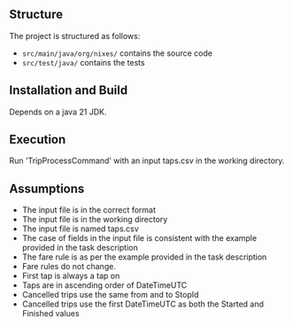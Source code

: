 ## Structure

The project is structured as follows:
- `src/main/java/org/nixes/` contains the source code
- `src/test/java/` contains the tests

## Installation and Build

Depends on a java 21 JDK.

## Execution

Run 'TripProcessCommand' with an input taps.csv in the working directory.


## Assumptions

- The input file is in the correct format
- The input file is in the working directory
- The input file is named taps.csv
- The case of fields in the input file is consistent with the example provided in the task description
- The fare rule is as per the example provided in the task description
- Fare rules do not change.
- First tap is always a tap on
- Taps are in ascending order of DateTimeUTC
- Cancelled trips use the same from and to StopId
- Cancelled trips use the first DateTimeUTC as both the Started and Finished values
